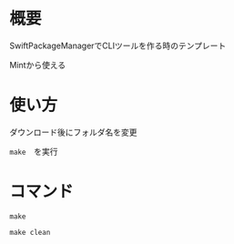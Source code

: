 # 概要
SwiftPackageManagerでCLIツールを作る時のテンプレート

Mintから使える

# 使い方
ダウンロード後にフォルダ名を変更

`make`　を実行

# コマンド

```
make
```

```
make clean
```
